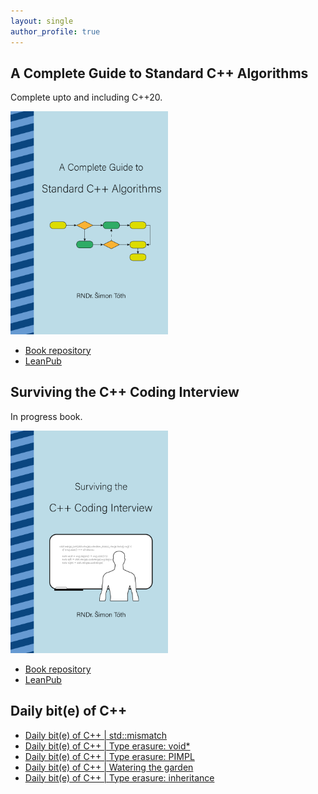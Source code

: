 ```yaml
---
layout: single
author_profile: true
---
```


## A Complete Guide to Standard C++ Algorithms

Complete upto and including C++20.

[<img src="assets/images/book_algorithms_cover.png" width="50%">](https://leanpub.com/cpp-algorithms-guide)

- [Book repository](https://github.com/HappyCerberus/book-cpp-algorithms)
- [LeanPub](https://leanpub.com/cpp-algorithms-guide)

## Surviving the C++ Coding Interview

In progress book.

[<img src="assets/images/book_coding_interview_cover.png" width="50%">](https://leanpub.com/cpp-coding-interview)

- [Book repository](https://leanpub.com/cpp-coding-interview)
- [LeanPub](https://leanpub.com/cpp-coding-interview)

## Daily bit(e) of C++

<ul>
<!-- SUBSTACK:START --><li><a href="https://simontoth.substack.com/p/daily-bite-of-c-stdmismatch">Daily bit&lpar;e&rpar; of C++ | std::mismatch</a></li><li><a href="https://simontoth.substack.com/p/daily-bite-of-c-type-erasure-void">Daily bit&lpar;e&rpar; of C++ | Type erasure: void*</a></li><li><a href="https://simontoth.substack.com/p/daily-bite-of-c-type-erasure-pimpl">Daily bit&lpar;e&rpar; of C++ | Type erasure: PIMPL</a></li><li><a href="https://simontoth.substack.com/p/daily-bite-of-c-watering-the-garden">Daily bit&lpar;e&rpar; of C++ | Watering the garden</a></li><li><a href="https://simontoth.substack.com/p/daily-bite-of-c-type-erasure-inheritance">Daily bit&lpar;e&rpar; of C++ | Type erasure: inheritance</a></li><!-- SUBSTACK:END -->
</ul>
